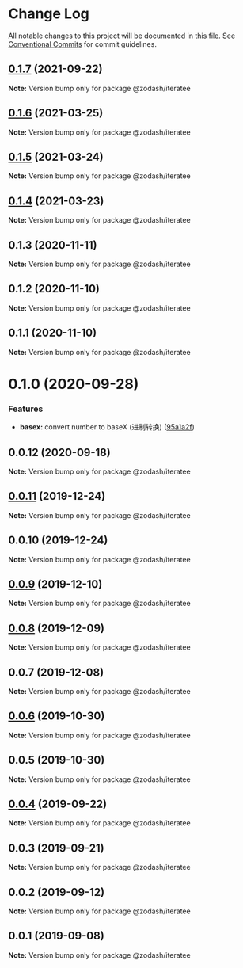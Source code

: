# Change Log

All notable changes to this project will be documented in this file.
See [Conventional Commits](https://conventionalcommits.org) for commit guidelines.

## [0.1.7](https://github.com/zcorky/zodash/compare/@zodash/iteratee@0.1.6...@zodash/iteratee@0.1.7) (2021-09-22)

**Note:** Version bump only for package @zodash/iteratee





## [0.1.6](https://github.com/zcorky/zodash/compare/@zodash/iteratee@0.1.5...@zodash/iteratee@0.1.6) (2021-03-25)

**Note:** Version bump only for package @zodash/iteratee





## [0.1.5](https://github.com/zcorky/zodash/compare/@zodash/iteratee@0.1.4...@zodash/iteratee@0.1.5) (2021-03-24)

**Note:** Version bump only for package @zodash/iteratee





## [0.1.4](https://github.com/zcorky/zodash/compare/@zodash/iteratee@0.1.3...@zodash/iteratee@0.1.4) (2021-03-23)

**Note:** Version bump only for package @zodash/iteratee





## 0.1.3 (2020-11-11)

**Note:** Version bump only for package @zodash/iteratee





## 0.1.2 (2020-11-10)

**Note:** Version bump only for package @zodash/iteratee





## 0.1.1 (2020-11-10)

**Note:** Version bump only for package @zodash/iteratee





# 0.1.0 (2020-09-28)


### Features

* **basex:** convert number to baseX (进制转换) ([95a1a2f](https://github.com/zcorky/zodash/commit/95a1a2f361d73de5caa3b8e297c1643e97e40983))





## 0.0.12 (2020-09-18)

**Note:** Version bump only for package @zodash/iteratee





## [0.0.11](https://github.com/zcorky/zodash/compare/@zodash/iteratee@0.0.10...@zodash/iteratee@0.0.11) (2019-12-24)

**Note:** Version bump only for package @zodash/iteratee





## 0.0.10 (2019-12-24)

**Note:** Version bump only for package @zodash/iteratee





## [0.0.9](https://github.com/zcorky/zodash/compare/@zodash/iteratee@0.0.8...@zodash/iteratee@0.0.9) (2019-12-10)

**Note:** Version bump only for package @zodash/iteratee





## [0.0.8](https://github.com/zcorky/zodash/compare/@zodash/iteratee@0.0.7...@zodash/iteratee@0.0.8) (2019-12-09)

**Note:** Version bump only for package @zodash/iteratee





## 0.0.7 (2019-12-08)

**Note:** Version bump only for package @zodash/iteratee





## [0.0.6](https://github.com/zcorky/zodash/compare/@zodash/iteratee@0.0.5...@zodash/iteratee@0.0.6) (2019-10-30)

**Note:** Version bump only for package @zodash/iteratee





## 0.0.5 (2019-10-30)

**Note:** Version bump only for package @zodash/iteratee





## [0.0.4](https://github.com/zcorky/zodash/compare/@zodash/iteratee@0.0.3...@zodash/iteratee@0.0.4) (2019-09-22)

**Note:** Version bump only for package @zodash/iteratee





## 0.0.3 (2019-09-21)

**Note:** Version bump only for package @zodash/iteratee





## 0.0.2 (2019-09-12)

**Note:** Version bump only for package @zodash/iteratee





## 0.0.1 (2019-09-08)

**Note:** Version bump only for package @zodash/iteratee
